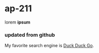 # ap-211
lorem **ipsum**
### updated from github
My favorite search engine is [Duck Duck Go](https://duckduckgo.com).
